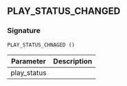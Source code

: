 ## PLAY\_STATUS\_CHANGED

### Signature

`PLAY_STATUS_CHNAGED ()`


| Parameter | Description |
| --- | --- |
| play\_status |
